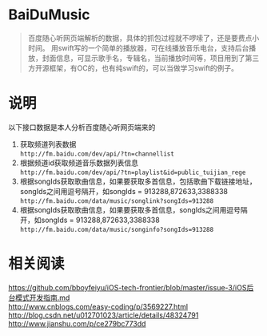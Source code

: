 # BaiDuMusic
> 百度随心听网页端解析的数据，具体的抓包过程就不啰嗦了，还是要费点小时间。 
用swift写的一个简单的播放器，可在线播放音乐电台，支持后台播放，封面信息，可显示歌手名，专辑名，当前播放时间等，项目用到了第三方开源框架，有OC的，也有纯swift的，可以当做学习swift的例子。
# 说明  
以下接口数据是本人分析百度随心听网页端来的  
1. 获取频道列表数据  
`http://fm.baidu.com/dev/api/?tn=channellist`  
2. 根据频道id获取频道音乐数据列表信息  
`http://fm.baidu.com/dev/api/?tn=playlist&id=public_tuijian_rege`    
3. 根据songIds获取歌曲信息，如果要获取多首信息，包括歌曲下载链接地址，songIds之间用逗号隔开，如songIds = 913288,872633,3388338  
`http://fm.baidu.com/data/music/songlink?songIds=913288`  
4. 根据songIds获取歌曲信息，如果要获取多首信息，songIds之间用逗号隔开，如songIds = 913288,872633,3388338
`http://fm.baidu.com/data/music/songinfo?songIds=913288`  
# 相关阅读

https://github.com/bboyfeiyu/iOS-tech-frontier/blob/master/issue-3/iOS后台模式开发指南.md   
http://www.cnblogs.com/easy-coding/p/3569227.html  
http://blog.csdn.net/u012701023/article/details/48324791   
http://www.jianshu.com/p/ce279bc773dd 

